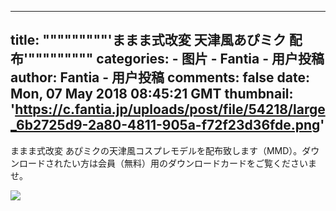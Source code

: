 
---
title: """""""""'ままま式改変 天津風あぴミク 配布'"""""""""
categories: 
    - 图片
    - Fantia - 用户投稿
author: Fantia - 用户投稿
comments: false
date: Mon, 07 May 2018 08:45:21 GMT
thumbnail: 'https://c.fantia.jp/uploads/post/file/54218/large_6b2725d9-2a80-4811-905a-f72f23d36fde.png'
---

<div>   
<p>ままま式改変 あぴミクの天津風コスプレモデルを配布致します（MMD）。ダウンロードされたい方は会員（無料）用のダウンロードカードをご覧くださいませ。</p><img src="https://c.fantia.jp/uploads/post/file/54218/large_6b2725d9-2a80-4811-905a-f72f23d36fde.png" referrerpolicy="no-referrer">  
</div>
            